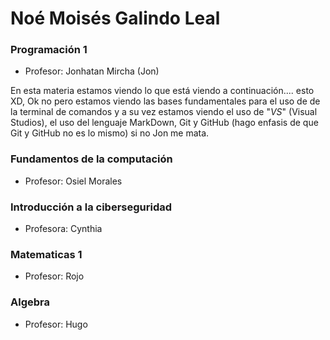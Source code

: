 # Noé Moisés Galindo Leal

### Programación 1
* Profesor: Jonhatan Mircha (Jon)

En esta materia estamos viendo lo que está viendo a continuación.... esto XD, Ok no pero estamos viendo las bases fundamentales para el uso de de la terminal de comandos y a su vez estamos viendo el uso de "_VS_" (Visual Studios), el uso del lenguaje MarkDown, Git y GitHub (hago enfasis de que Git y GitHub no es lo mismo) si no Jon me mata.

### Fundamentos de la computación
* Profesor: Osiel Morales 


### Introducción a la ciberseguridad 
* Profesora: Cynthia 


### Matematicas 1
* Profesor: Rojo 


### Algebra
* Profesor: Hugo 

